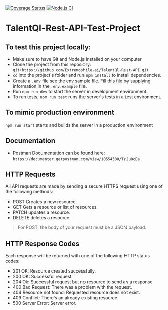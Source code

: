 [![Coverage Status](https://coveralls.io/repos/github/Extremophile-ai/TalentQl-Rest-API/badge.svg?branch=staging)](https://coveralls.io/github/Extremophile-ai/TalentQl-Rest-API?branch=staging)
[![Node.js CI](https://github.com/Extremophile-ai/TalentQl-Rest-API/actions/workflows/nodejs.yml/badge.svg)](https://github.com/Extremophile-ai/TalentQl-Rest-API/actions/workflows/nodejs.yml)

# TalentQl-Rest-API-Test-Project

## To test this project locally:
- Make sure to have Git and Node.js installed on your computer
- Clone the project from this reposiory: `git+https://github.com/Extremophile-ai/TalentQl-Rest-API.git`
- `cd` into the project's folder and run `npm install` to install dependencies.
- Create a `.env` file see the env sample file. Fill this file by supplying information in the `.env.example` file.
- Run `npm run dev` to start the server in development environment.
- To run tests, `npm run test` runs the server's tests in a test environment.

## To mimic production environment
`npm run start` starts and builds the server in a production environment

## Documentation
- Postman Documentation can be found here: `https://documenter.getpostman.com/view/10554388/TzJu8cEa`

## HTTP Requests
All API requests are made by sending a secure HTTPS request using one of the following methods:

- POST Creates a new resource.
- GET Gets a resource or list of resources.
- PATCH updates a resource.
- DELETE deletes a resource.
> For POST, the body of your request must be a JSON payload.

## HTTP Response Codes
Each response will be returned with one of the following HTTP status codes:
- 201 OK: Resource created successfully.
- 200 OK: Successful request.
- 204 Ok: Successful request but no resource to send as a response
- 400 Bad Request: There was a problem with the request.
- 404 Resource not found: Requested resource does not exist.
- 409 Conflict: There's an already existing resource.
- 500 Server Error: Server error.

